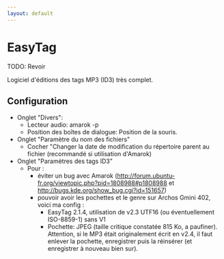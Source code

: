 ```yaml
---
layout: default
---
```


# EasyTag

TODO: Revoir

Logiciel d'éditions des tags MP3 (ID3) très complet.

## Configuration

- Onglet "Divers":
  - Lecteur audio: amarok -p
  - Position des boîtes de dialogue: Position de la souris.
- Onglet "Paramètre du nom des fichiers"
  - Cocher "Changer la date de modification du répertoire parent au
    fichier (recommandé si utilisation d'Amarok)
- Onglet "Paramètres des tags ID3"
  - Pour :
    - éviter un bug avec Amarok
      (<http://forum.ubuntu-fr.org/viewtopic.php?pid=1808988#p1808988> et
      <http://bugs.kde.org/show_bug.cgi?id=151657>)
    - pouvoir avoir les pochettes et le genre sur Archos Gmini 402,
      voici ma config :
      - EasyTag 2.1.4, utilisation de v2.3 UTF16 (ou éventuellement
        ISO-8859-1) sans V1
      - Pochette: JPEG (taille critique constatée 815 Ko, a paufiner).
        Attention, si le MP3 était originalement écrit en v2.4, il faut
        enlever la pochette, enregistrer puis la réinsérer (et
        enregistrer à nouveau bien sur).
